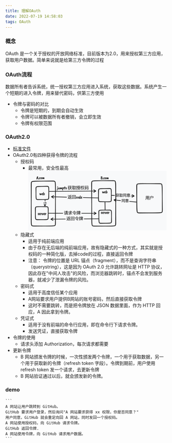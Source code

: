 ```yaml
---
title: 理解OAuth
date: 2022-07-19 14:58:03
tags: OAuth
---
```


### 概念
OAuth 是一个关于授权的开放网络标准，目前版本为2.0，用来授权第三方应用，获取用户数据。简单来说就是给第三方令牌的过程

### OAuth流程
数据所有者告诉系统，统一授权第三方应用进入系统，获取这些数据。系统产生一个短期的进入令牌，用来替代密码，供第三方使用

- 令牌与密码的对比
  - 令牌是短期的，到期会自动生效
  - 令牌可以被数据所有者撤销，会立即生效
  - 令牌有权限范围

### OAuth2.0
  - [标准文件](https://tools.ietf.org/html/rfc6749)
  - OAuth2.0有四种获得令牌的流程
    - 授权码
      - 最常用，安全性最高
    ![授权码](/images/oauth-code.png)
    - 隐藏式
      - 适用于纯前端应用
      - 由于存在无后端的纯前端应用，故有隐藏式的一种方式，其实就是授权码的一种简化版，去掉code的过程，直接返回令牌
      - 注意： 令牌的位置是 URL 锚点（fragment），而不是查询字符串（querystring），这是因为 OAuth 2.0 允许跳转网址是 HTTP 协议，因此存在"中间人攻击"的风险，而浏览器跳转时，锚点不会发到服务器，就减少了泄漏令牌的风险。
    - 密码式
      - 适用于高度信任某个应用
      - A网站要求用户提供B网站的账号密码，然后直接获取令牌
      - 这时不需要跳转，而是把令牌放在 JSON 数据里面，作为 HTTP 回应，A 因此拿到令牌。
    - 凭证式
      - 适用于没有前端的命令行应用，即在命令行下请求令牌。
      - 发送凭证，直接获取令牌
  - 令牌的使用
    - 请求头添加 Authorization，每次请求都需要
  - 更新令牌
    - B 网站颁发令牌的时候，一次性颁发两个令牌，一个用于获取数据，另一个用于获取新的令牌（refresh token 字段）。令牌到期前，用户使用 refresh token 发一个请求，去更新令牌
    - B 网站验证通过以后，就会颁发新的令牌。

### demo
    ```
    A 网站让用户跳转到 GitHub。
    GitHub 要求用户登录，然后询问"A 网站要求获得 xx 权限，你是否同意？"
    用户同意，GitHub 就会重定向回 A 网站，同时发回一个授权码。
    A 网站使用授权码，向 GitHub 请求令牌。
    GitHub 返回令牌.
    A 网站使用令牌，向 GitHub 请求用户数据。
    ```